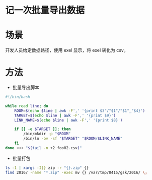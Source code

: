 # 记一次批量导出数据


# 场景

开发人员给定数据路径，使用 exel 显示，将 exel 转化为 csv。

# 方法

- 批量导出脚本

```bash
#!/bin/bash

while read line; do
    ROOM=$(echo $line | awk -F',' '{print $3"/"$1"/"$1"_"$4}')
    TARGET=$(echo $line | awk -F',' '{print $9}')
    LINK_NAME=$(echo $line | awk -F',' '{print $8}')

    if [[ -e $TARGET ]]; then
        /bin/mkdir -p "$ROOM"
        /bin/ln -bv -sf "$TARGET" "$ROOM/$LINK_NAME"
    fi
done <<< "$(tail -n +2 foo02.csv)"
```

- 批量打包

```bash
ls -1 | xargs -I{} zip -r "{}.zip" {}
find 2016/ -name "*.zip" -exec mv {} /var/tmp/0415/gsk/2016/ \;
```

